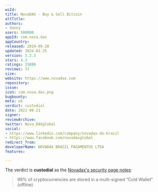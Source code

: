 ```yaml
---
wsId: 
title: NovaDAX - Buy & Sell Bitcoin
altTitle: 
authors:
- danny
users: 500000
appId: com.nova.dax
appCountry: 
released: 2019-09-20
updated: 2024-01-25
version: 3.2.3
stars: 4.3
ratings: 15890
reviews: 37
size: 
website: https://www.novadax.com
repository: 
issue: 
icon: com.nova.dax.png
bugbounty: 
meta: ok
verdict: custodial
date: 2021-08-21
signer: 
reviewArchive: 
twitter: Nova_DAXglobal
social:
- https://www.linkedin.com/company/novadax-do-brasil
- https://www.facebook.com/novadaxglobal
redirect_from: 
developerName: NOVADAX BRASIL PAGAMENTOS LTDA
features: 

---
```


The verdict is **custodial** as the [Novadax's security page notes](https://www.novadax.com/en-EU/company/security):

> 99% of cryptocurrencies are stored in a multi-signed “Cold Wallet” (offline)


